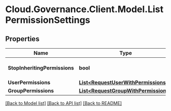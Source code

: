 # Cloud.Governance.Client.Model.ListPermissionSettings
## Properties

Name | Type | Description | Notes
------------ | ------------- | ------------- | -------------
**StopInheritingPermissions** | **bool** |  | [optional] [default to false]
**UserPermissions** | [**List&lt;RequestUserWithPermissions&gt;**](RequestUserWithPermissions.md) |  | [optional] 
**GroupPermissions** | [**List&lt;RequestGroupWithPermissions&gt;**](RequestGroupWithPermissions.md) |  | [optional] 

[[Back to Model list]](../README.md#documentation-for-models) [[Back to API list]](../README.md#documentation-for-api-endpoints) [[Back to README]](../README.md)

